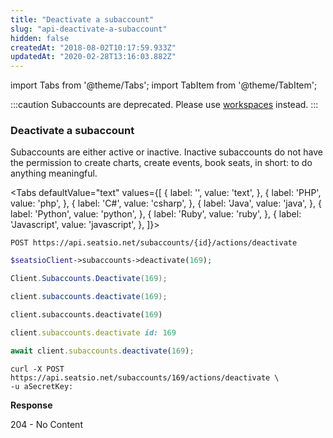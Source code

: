 ```yaml
---
title: "Deactivate a subaccount"
slug: "api-deactivate-a-subaccount"
hidden: false
createdAt: "2018-08-02T10:17:59.933Z"
updatedAt: "2020-02-28T13:16:03.882Z"
---
```


import Tabs from '@theme/Tabs';
import TabItem from '@theme/TabItem';

:::caution 
Subaccounts are deprecated. Please use [workspaces](api-workspaces) instead.
:::
### Deactivate a subaccount

Subaccounts are either active or inactive. Inactive subaccounts do not have the permission to create charts, create events, book seats, in short: to do anything meaningful.


<Tabs 
  defaultValue="text"
  values={[
{ label: '', value: 'text', },
{ label: 'PHP', value: 'php', },
{ label: 'C#', value: 'csharp', },
{ label: 'Java', value: 'java', },
{ label: 'Python', value: 'python', },
{ label: 'Ruby', value: 'ruby', },
{ label: 'Javascript', value: 'javascript', },
]}>
<TabItem value='text'>

```text
POST https://api.seatsio.net/subaccounts/{id}/actions/deactivate
```

</TabItem>
<TabItem value='php'>

```php
$seatsioClient->subaccounts->deactivate(169);
```

</TabItem>
<TabItem value='csharp'>

```csharp
Client.Subaccounts.Deactivate(169);
```

</TabItem>
<TabItem value='java'>

```java
client.subaccounts.deactivate(169);
```

</TabItem>
<TabItem value='python'>

```python
client.subaccounts.deactivate(169)
```

</TabItem>
<TabItem value='ruby'>

```ruby
client.subaccounts.deactivate id: 169
```

</TabItem>
<TabItem value='javascript'>

```javascript
await client.subaccounts.deactivate(169);
```

</TabItem>
</Tabs>



```curl
curl -X POST https://api.seatsio.net/subaccounts/169/actions/deactivate \
-u aSecretKey:

```
**Response**

204 - No Content
